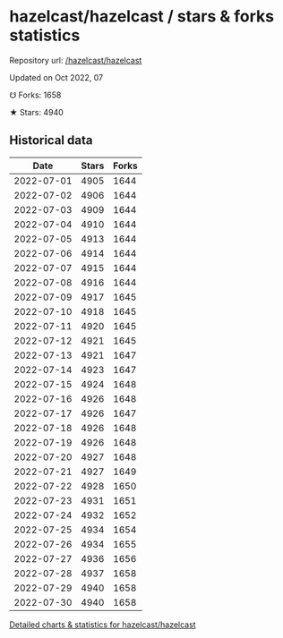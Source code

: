 # hazelcast/hazelcast / stars & forks statistics

Repository url: [/hazelcast/hazelcast](https://github.com/hazelcast/hazelcast)

Updated on Oct 2022, 07

☋ Forks: 1658

★ Stars: 4940

## Historical data
| Date | Stars | Forks |
|------|-------|-------|
| 2022-07-01 | 4905 | 1644 | 
| 2022-07-02 | 4906 | 1644 | 
| 2022-07-03 | 4909 | 1644 | 
| 2022-07-04 | 4910 | 1644 | 
| 2022-07-05 | 4913 | 1644 | 
| 2022-07-06 | 4914 | 1644 | 
| 2022-07-07 | 4915 | 1644 | 
| 2022-07-08 | 4916 | 1644 | 
| 2022-07-09 | 4917 | 1645 | 
| 2022-07-10 | 4918 | 1645 | 
| 2022-07-11 | 4920 | 1645 | 
| 2022-07-12 | 4921 | 1645 | 
| 2022-07-13 | 4921 | 1647 | 
| 2022-07-14 | 4923 | 1647 | 
| 2022-07-15 | 4924 | 1648 | 
| 2022-07-16 | 4926 | 1648 | 
| 2022-07-17 | 4926 | 1647 | 
| 2022-07-18 | 4926 | 1648 | 
| 2022-07-19 | 4926 | 1648 | 
| 2022-07-20 | 4927 | 1648 | 
| 2022-07-21 | 4927 | 1649 | 
| 2022-07-22 | 4928 | 1650 | 
| 2022-07-23 | 4931 | 1651 | 
| 2022-07-24 | 4932 | 1652 | 
| 2022-07-25 | 4934 | 1654 | 
| 2022-07-26 | 4934 | 1655 | 
| 2022-07-27 | 4936 | 1656 | 
| 2022-07-28 | 4937 | 1658 | 
| 2022-07-29 | 4940 | 1658 | 
| 2022-07-30 | 4940 | 1658 | 


[Detailed charts & statistics for hazelcast/hazelcast](https://reviewgithub.com/rep/hazelcast/hazelcast)
